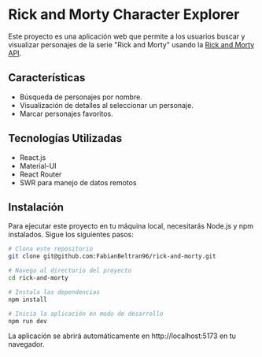 # Rick and Morty Character Explorer

Este proyecto es una aplicación web que permite a los usuarios buscar y visualizar personajes de la serie "Rick and Morty" usando la [Rick and Morty API](https://rickandmortyapi.com/).

## Características

- Búsqueda de personajes por nombre.
- Visualización de detalles al seleccionar un personaje.
- Marcar personajes favoritos.

## Tecnologías Utilizadas

- React.js
- Material-UI
- React Router
- SWR para manejo de datos remotos

## Instalación

Para ejecutar este proyecto en tu máquina local, necesitarás Node.js y npm instalados. Sigue los siguientes pasos:

```bash
# Clona este repositorio
git clone git@github.com:FabianBeltran96/rick-and-morty.git

# Navega al directorio del proyecto
cd rick-and-morty

# Instala las dependencias
npm install

# Inicia la aplicación en modo de desarrollo
npm run dev
```

La aplicación se abrirá automáticamente en http://localhost:5173 en tu navegador.